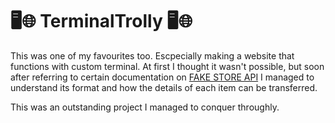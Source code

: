 # 🖥️🌐 TerminalTrolly 🖥️🌐

This was one of my favourites too. Escpecially making a website that functions with custom terminal. At first I thought it wasn't possible, but soon after referring to certain documentation on [FAKE STORE API](https://fakestoreapi.com/) I managed to understand its format and how the details of each item can be transferred.

This was an outstanding project I managed to conquer throughly.
